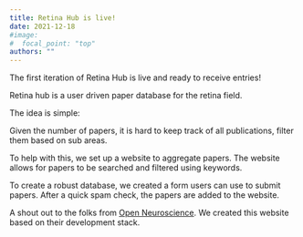 ```yaml
---
title: Retina Hub is live!
date: 2021-12-18
#image:
#  focal_point: "top"
authors: ""
---
```


The first iteration of Retina Hub is live and ready to receive entries!

Retina hub is a user driven paper database for the retina field. 

The idea is simple: 

Given the number of papers, it is hard to keep track of all publications, filter them based on sub areas.

To help with this, we set up a website to aggregate papers. The website allows for papers to be searched and filtered using keywords.

To create a robust database, we created a form users can use to submit papers. After a quick spam check, the papers are added to the website. 

A shout out to the folks from [Open Neuroscience](https://open-neuroscience.com). We created this website based on their development stack. 